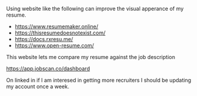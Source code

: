 Using website like the following can improve the visual apperance of my resume. 

* https://www.resumemaker.online/ 
* https://thisresumedoesnotexist.com/
* https://docs.rxresu.me/
* https://www.open-resume.com/

This website lets me compare my resume against the job description

https://app.jobscan.co/dashboard

On linked in if I am interesed in getting more recruiters I should be updating my account once a week. 
